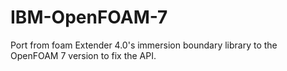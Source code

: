 # IBM-OpenFOAM-7
Port from foam Extender 4.0's immersion boundary library to the OpenFOAM 7 version to fix the API.
